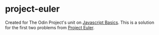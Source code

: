 # project-euler
Created for The Odin Project's unit on <a href="https://www.theodinproject.com/courses/web-development-101/lessons/javascript-basics">Javascript Basics</a>.  This is a solution for the first two problems from <a href="https://projecteuler.net/">Project Euler</a>.
